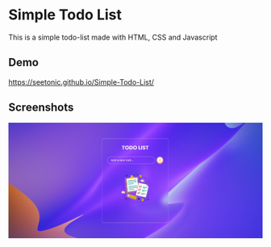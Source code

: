 
# Simple Todo List

This is a simple todo-list made with HTML, CSS and Javascript

## Demo

https://seetonic.github.io/Simple-Todo-List/


## Screenshots

![Simple-todo-list](https://github.com/seetonic/Simple-Todo-List/blob/a9b7e639787ab9f7f00d1ec7b80968c7ba7d859d/Screenshots/todolist.PNG)
